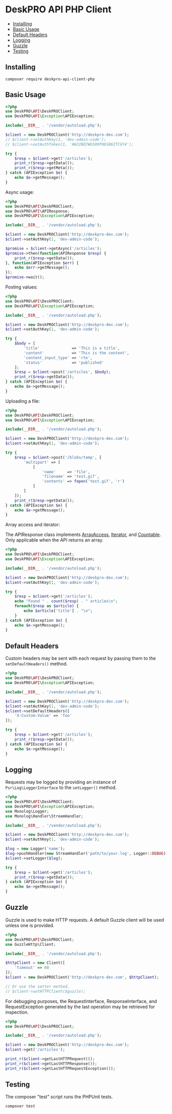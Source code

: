 DeskPRO API PHP Client
======================

* [Installing](#installing)
* [Basic Usage](#basic-usage)
* [Default Headers](#default-headers)
* [Logging](#logging)
* [Guzzle](#guzzle)
* [Testing](#testing)

## Installing

```
composer require deskpro-api-client-php
```

## Basic Usage

```php
<?php
use DeskPRO\API\DeskPROClient;
use DeskPRO\API\Exception\APIException;

include(__DIR__ . '/vendor/autoload.php');

$client = new DeskPROClient('http://deskpro-dev.com');
// $client->setAuthKey(1, 'dev-admin-code');
// $client->setAuthToken(1, 'AWJ2BQ7WG589PQ6S862TCGY4');

try {
    $resp = $client->get('/articles');
    print_r($resp->getData());
    print_r($resp->getMeta());
} catch (APIException $e) {
    echo $e->getMessage();
}
```

Async usage:

```php
<?php
use DeskPRO\API\DeskPROClient;
use DeskPRO\API\APIResponse;
use DeskPRO\API\Exception\APIException;

include(__DIR__ . '/vendor/autoload.php');

$client = new DeskPROClient('http://deskpro-dev.com');
$client->setAuthKey(1, 'dev-admin-code');

$promise = $client->getAsync('/articles');
$promise->then(function(APIResponse $resp) {
    print_r($resp->getData());
}, function(APIException $err) {
    echo $err->getMessage();
});
$promise->wait();
```

Posting values:

```php
<?php
use DeskPRO\API\DeskPROClient;
use DeskPRO\API\Exception\APIException;

include(__DIR__ . '/vendor/autoload.php');

$client = new DeskPROClient('http://deskpro-dev.com');
$client->setAuthKey(1, 'dev-admin-code');

try {
    $body = [
        'title'              => 'This is a title',
        'content'            => 'This is the content',
        'content_input_type' => 'rte',
        'status'             => 'published'
    ];
    $resp = $client->post('/articles', $body);
    print_r($resp->getData());
} catch (APIException $e) {
    echo $e->getMessage();
}
```

Uploading a file:

```php
<?php
use DeskPRO\API\DeskPROClient;
use DeskPRO\API\Exception\APIException;

include(__DIR__ . '/vendor/autoload.php');

$client = new DeskPROClient('http://deskpro-dev.com');
$client->setAuthKey(1, 'dev-admin-code');

try {
    $resp = $client->post('/blobs/temp', [
        'multipart' => [
            [
                'name'     => 'file',
                'filename' => 'test.gif',
                'contents' => fopen('test.gif', 'r')
            ]
        ]
    ]);
    print_r($resp->getData());
} catch (APIException $e) {
    echo $e->getMessage();
}
```

Array access and iterator:

The APIResponse class implements [ArrayAccess](http://php.net/manual/en/class.arrayaccess.php), 
[Iterator](http://php.net/manual/en/class.iterator.php), and [Countable](http://php.net/manual/en/class.countable.php).
Only applicable when the API returns an array.

```php
<?php
use DeskPRO\API\DeskPROClient;
use DeskPRO\API\Exception\APIException;

include(__DIR__ . '/vendor/autoload.php');

$client = new DeskPROClient('http://deskpro-dev.com');
$client->setAuthKey(1, 'dev-admin-code');

try {
    $resp = $client->get('/articles');
    echo "Found " . count($resp) . " articles\n";
    foreach($resp as $article) {
        echo $article['title'] . "\n";
    }
} catch (APIException $e) {
    echo $e->getMessage();
}
```


## Default Headers
Custom headers may be sent with each request by passing them to the `setDefaultHeaders()` method.

```php
<?php
use DeskPRO\API\DeskPROClient;
use DeskPRO\API\Exception\APIException;

include(__DIR__ . '/vendor/autoload.php');

$client = new DeskPROClient('http://deskpro-dev.com');
$client->setAuthKey(1, 'dev-admin-code');
$client->setDefaultHeaders([
    'X-Custom-Value' => 'foo'
]);

try {
    $resp = $client->get('/articles');
    print_r($resp->getData());
} catch (APIException $e) {
    echo $e->getMessage();
}
```


## Logging
Requests may be logged by providing an instance of `Psr\Log\LoggerInterface` to the `setLogger()` method.

```php
<?php
use DeskPRO\API\DeskPROClient;
use DeskPRO\API\Exception\APIException;
use Monolog\Logger;
use Monolog\Handler\StreamHandler;

include(__DIR__ . '/vendor/autoload.php');

$client = new DeskPROClient('http://deskpro-dev.com');
$client->setAuthKey(1, 'dev-admin-code');

$log = new Logger('name');
$log->pushHandler(new StreamHandler('path/to/your.log', Logger::DEBUG));
$client->setLogger($log);

try {
    $resp = $client->get('/articles');
    print_r($resp->getData());
} catch (APIException $e) {
    echo $e->getMessage();
}
```


## Guzzle
Guzzle is used to make HTTP requests. A default Guzzle client will be used unless one is provided.

```php
<?php
use DeskPRO\API\DeskPROClient;
use GuzzleHttp\Client;

include(__DIR__ . '/vendor/autoload.php');

$httpClient = new Client([
    'timeout' => 60
]);
$client = new DeskPROClient('http://deskpro-dev.com', $httpClient);

// Or use the setter method.
// $client->setHTTPClient($guzzle);
```

For debugging purposes, the RequestInterface, ResponseInterface, and RequestException generated by the last operation may be retrieved for inspection.

```php
<?php
use DeskPRO\API\DeskPROClient;

include(__DIR__ . '/vendor/autoload.php');

$client = new DeskPROClient('http://deskpro-dev.com');
$client->get('/articles');

print_r($client->getLastHTTPRequest());
print_r($client->getLastHTTPResponse());
print_r($client->getLastHTTPRequestException());
```


## Testing
The composer "test" script runs the PHPUnit tests.

```
composer test
```